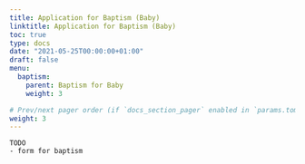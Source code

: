 ```yaml
---
title: Application for Baptism (Baby)
linktitle: Application for Baptism (Baby)
toc: true
type: docs
date: "2021-05-25T00:00:00+01:00"
draft: false
menu:
  baptism:
    parent: Baptism for Baby
    weight: 3

# Prev/next pager order (if `docs_section_pager` enabled in `params.toml`)
weight: 3
---
```


```
TODO
- form for baptism
```
